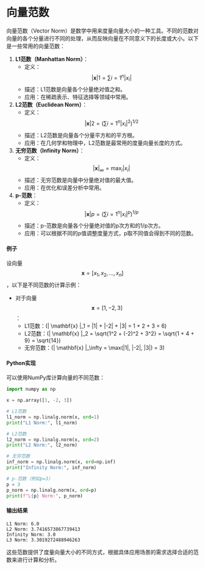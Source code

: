 # 向量范数

向量范数（Vector Norm）是数学中用来度量向量大小的一种工具。不同的范数对向量的各个分量进行不同的处理，从而反映向量在不同意义下的长度或大小。以下是一些常用的向量范数：

1. **L1范数（Manhattan Norm）**：
   * 定义：$$| \mathbf{x} |1 = \sum{i=1}^n |x_i|$$
   * 描述：L1范数是向量各个分量绝对值之和。
   * 应用：在稀疏表示、特征选择等领域中常用。
2. **L2范数（Euclidean Norm）**：
   * 定义：$$| \mathbf{x} |2 = \left( \sum{i=1}^n |x_i|^2 \right)^{1/2}$$
   * 描述：L2范数是向量各个分量平方和的平方根。
   * 应用：在几何学和物理中，L2范数是最常用的度量向量长度的方式。
3. **无穷范数（Infinity Norm）**：
   * 定义：$$| \mathbf{x} |_\infty = \max_i |x_i|$$
   * 描述：无穷范数是向量中分量绝对值的最大值。
   * 应用：在优化和误差分析中常用。
4. **p-范数**：
   * 定义：$$| \mathbf{x} |p = \left( \sum{i=1}^n |x_i|^p \right)^{1/p}$$
   * 描述：p-范数是向量各个分量绝对值的p次方和的1/p次方。
   * 应用：可以根据不同的p值调整度量方式，p取不同值会得到不同的范数。

#### 例子

设向量 $$\mathbf{x} = [x_1, x_2, \ldots, x_n]$$，以下是不同范数的计算示例：

* 对于向量$$\mathbf{x} = [1, -2, 3]$$：
  * L1范数：(| \mathbf{x} |\_1 = |1| + |-2| + |3| = 1 + 2 + 3 = 6)
  * L2范数：(| \mathbf{x} |\_2 = \sqrt{1^2 + (-2)^2 + 3^2} = \sqrt{1 + 4 + 9} = \sqrt{14})
  * 无穷范数：(| \mathbf{x} |\_\infty = \max(|1|, |-2|, |3|) = 3)

#### Python实现

可以使用NumPy库计算向量的不同范数：

```python
import numpy as np

x = np.array([1, -2, 3])

# L1范数
l1_norm = np.linalg.norm(x, ord=1)
print("L1 Norm:", l1_norm)

# L2范数
l2_norm = np.linalg.norm(x, ord=2)
print("L2 Norm:", l2_norm)

# 无穷范数
inf_norm = np.linalg.norm(x, ord=np.inf)
print("Infinity Norm:", inf_norm)

# p-范数（例如p=3）
p = 3
p_norm = np.linalg.norm(x, ord=p)
print(f"L{p} Norm:", p_norm)
```

#### 输出结果

```plaintext
L1 Norm: 6.0
L2 Norm: 3.7416573867739413
Infinity Norm: 3.0
L3 Norm: 3.3019272488946263
```

这些范数提供了度量向量大小的不同方式，根据具体应用场景的需求选择合适的范数来进行计算和分析。
